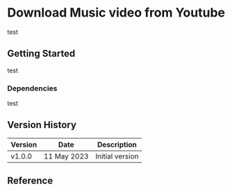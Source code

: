 # Download Music video from Youtube
test

## Getting Started
test
### Dependencies
test

## Version History

Version | Date | Description
--- | --- | ---
v1.0.0 | 11 May 2023 | Initial version


## Reference




